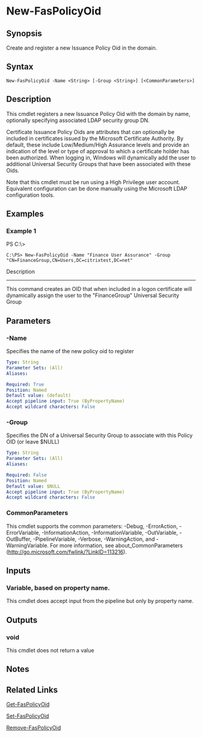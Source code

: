 # New-FasPolicyOid

## Synopsis
Create and register a new Issuance Policy Oid in the domain.

## Syntax

```
New-FasPolicyOid -Name <String> [-Group <String>] [<CommonParameters>]
```

## Description
This cmdlet registers a new Issuance Policy Oid with the domain by name, optionally specifying associated LDAP security group DN.

Certificate Issuance Policy Oids are attributes that can optionally be included in certificates issued by the Microsoft Certificate Authority. 
By default, these include Low/Medium/High Assurance levels and provide an indication of the level or type of approval to which a certificate holder has been authorized. 
When logging in, Windows will dynamically add the user to additional Universal Security Groups that have been associated with these Oids.

Note that this cmdlet must be run using a High Privilege user account. 
Equivalent configuration can be done manually using the Microsoft LDAP configuration tools.

## Examples

### Example 1
PS C:\\\>

```
C:\PS> New-FasPolicyOid -Name "Finance User Assurance" -Group "CN=FinanceGroup,CN=Users,DC=citrixtest,DC=net"
```

Description

-----------

This command creates an OID that when included in a logon certificate will dynamically assign the user to the "FinanceGroup" Universal Security Group

## Parameters

### -Name
Specifies the name of the new policy oid to register

```yaml
Type: String
Parameter Sets: (All)
Aliases:

Required: True
Position: Named
Default value: (default)
Accept pipeline input: True (ByPropertyName)
Accept wildcard characters: False
```

### -Group
Specifies the DN of a Universal Security Group to associate with this Policy OID (or leave $NULL)

```yaml
Type: String
Parameter Sets: (All)
Aliases:

Required: False
Position: Named
Default value: $NULL
Accept pipeline input: True (ByPropertyName)
Accept wildcard characters: False
```

### CommonParameters
This cmdlet supports the common parameters: -Debug, -ErrorAction, -ErrorVariable, -InformationAction, -InformationVariable, -OutVariable, -OutBuffer, -PipelineVariable, -Verbose, -WarningAction, and -WarningVariable.
For more information, see about_CommonParameters (http://go.microsoft.com/fwlink/?LinkID=113216).

## Inputs

### Variable, based on property name.
This cmdlet does accept input from the pipeline but only by property name.

## Outputs

### void
This cmdlet does not return a value

## Notes

## Related Links

[Get-FasPolicyOid]()

[Set-FasPolicyOid]()

[Remove-FasPolicyOid]()


